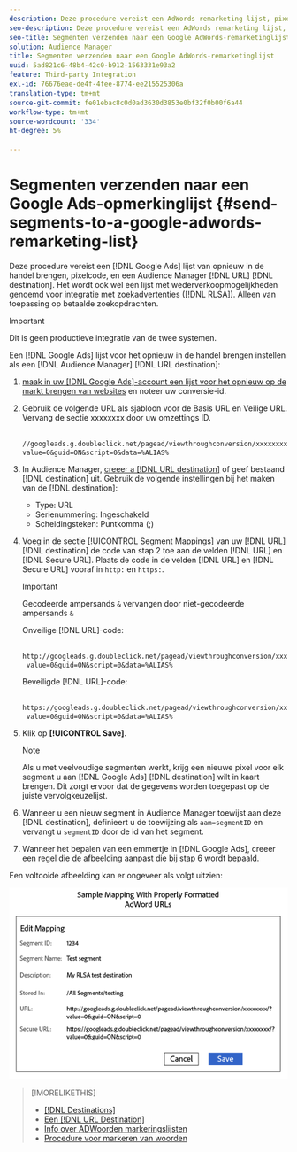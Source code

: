 ```yaml
---
description: Deze procedure vereist een AdWords remarketing lijst, pixelcode, en een Audience Manager URL bestemming. Het is ook gekend als remarketing lijst voor de integratie van onderzoeksadvertenties (RLSA). Alleen van toepassing op betaalde zoekopdrachten.
seo-description: Deze procedure vereist een AdWords remarketing lijst, pixelcode, en een Audience Manager URL bestemming. Het is ook gekend als remarketing lijst voor de integratie van onderzoeksadvertenties (RLSA). Alleen van toepassing op betaalde zoekopdrachten.
seo-title: Segmenten verzenden naar een Google AdWords-remarketinglijst
solution: Audience Manager
title: Segmenten verzenden naar een Google AdWords-remarketinglijst
uuid: 5ad821c6-48b4-42c0-b912-1563331e93a2
feature: Third-party Integration
exl-id: 76676eae-de4f-4fee-8774-ee215525306a
translation-type: tm+mt
source-git-commit: fe01ebac8c0d0ad3630d3853e0bf32f0b00f6a44
workflow-type: tm+mt
source-wordcount: '334'
ht-degree: 5%

---
```


# Segmenten verzenden naar een Google Ads-opmerkinglijst {#send-segments-to-a-google-adwords-remarketing-list}

Deze procedure vereist een [!DNL Google Ads] lijst van opnieuw in de handel brengen, pixelcode, en een Audience Manager [!DNL URL] [!DNL destination]. Het wordt ook wel een lijst met wederverkoopmogelijkheden genoemd voor integratie met zoekadvertenties ([!DNL RLSA]). Alleen van toepassing op betaalde zoekopdrachten.

>[!IMPORTANT]
>Dit is geen productieve integratie van de twee systemen.

Een [!DNL Google Ads] lijst voor het opnieuw in de handel brengen instellen als een [!DNL Audience Manager] [!DNL URL destination]:

1. [maak in uw [!DNL Google Ads]-account een lijst voor het opnieuw op de markt brengen van websites](https://support.google.com/adwords/answer/2454064?hl=en) en noteer uw conversie-id.
1. Gebruik de volgende URL als sjabloon voor de Basis URL en Veilige URL. Vervang de sectie xxxxxxxx door uw omzettings ID.

   ```
    //googleads.g.doubleclick.net/pagead/viewthroughconversion/xxxxxxxx/?value=0&guid=ON&script=0&data=%ALIAS%
   ```

1. In Audience Manager, [creeer a [!DNL URL destination]](../../features/destinations/create-url-destination.md) of geef bestaand [!DNL destination] uit. Gebruik de volgende instellingen bij het maken van de [!DNL destination]:
   * Type: URL
   * Serienummering: Ingeschakeld
   * Scheidingsteken: Puntkomma (;)

1. Voeg in de sectie [!UICONTROL Segment Mappings] van uw [!DNL URL] [!DNL destination] de code van stap 2 toe aan de velden [!DNL URL] en [!DNL Secure URL]. Plaats de code in de velden [!DNL URL] en [!DNL Secure URL] vooraf in `http:` en `https:`.

   >[!IMPORTANT]
   >
   >Gecodeerde ampersands `&` vervangen door niet-gecodeerde ampersands `&`

   Onveilige [!DNL URL]-code:

   ```
    http://googleads.g.doubleclick.net/pagead/viewthroughconversion/xxxxxxxx/?
    value=0&guid=ON&script=0&data=%ALIAS%
   ```

   Beveiligde [!DNL URL]-code:

   ```
    https://googleads.g.doubleclick.net/pagead/viewthroughconversion/xxxxxxxx/?
    value=0&guid=ON&script=0&data=%ALIAS%
   ```

1. Klik op **[!UICONTROL Save]**.

   >[!NOTE]
   >
   >Als u met veelvoudige segmenten werkt, krijg een nieuwe pixel voor elk segment u aan [!DNL Google Ads] [!DNL destination] wilt in kaart brengen. Dit zorgt ervoor dat de gegevens worden toegepast op de juiste vervolgkeuzelijst.

1. Wanneer u een nieuw segment in Audience Manager toewijst aan deze [!DNL destination], definieert u de toewijzing als `aam=segmentID` en vervangt u `segmentID` door de id van het segment.
1. Wanneer het bepalen van een emmertje in [!DNL Google Ads], creeer een regel die de afbeelding aanpast die bij stap 6 wordt bepaald.

Een voltooide afbeelding kan er ongeveer als volgt uitzien:

![](../assets/rlsa_mapping.png)

>[!MORELIKETHIS]
>
>* [[!DNL Destinations]](../../features/destinations/destinations.md)
>* [Een [!DNL URL Destination]](../../features/destinations/create-url-destination.md)
>* [Info over ADWoorden markeringslijsten](https://support.google.com/adwords/answer/2472738)
>* [Procedure voor markeren van woorden](https://support.google.com/adwords/answer/2454000)

